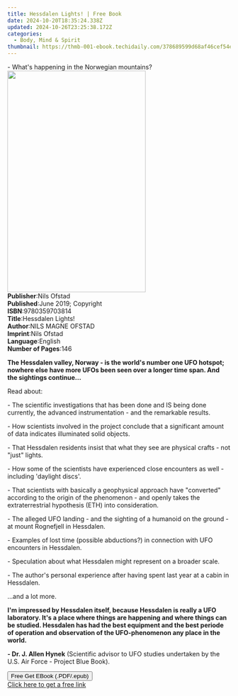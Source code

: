 ```yaml
---
title: Hessdalen Lights! | Free Book
date: 2024-10-20T18:35:24.338Z
updated: 2024-10-26T23:25:38.172Z
categories:
  - Body, Mind & Spirit
thumbnail: https://thmb-001-ebook.techidaily.com/378689599d68af46cef54ecb73d51ccd828f3a63696324576dac292ff687491f.jpg
---
```

<main id="book-container">
  <div class="flex flex-col">
    <div class="book-brief flex-1 py-6 px-4 sm:p-6 md:py-10 md:px-8">
      <!-- brief-->
      <div class="book-brief-main">
        - What's happening in the Norwegian mountains?
      </div>
    </div>
    <div
      class="book-meta-info flex-1 grid gap-4 col-start-1 col-end-3 row-start-1 sm:mb-6 sm:grid-cols-4 lg:gap-6 lg:col-start-2 lg:row-end-6 lg:row-span-6 lg:mb-0"
    >
      <div
        class="book-meta-info-left place-content-center mt-4 p-4 text-sm leading-6 col-start-2 col-span-2 dark:text-slate-400"
      >
        <img
          class="w-full h-500 object-cover rounded-lg sm:h-255 sm:col-span-2 lg:col-span-full"
          src="https://img-001-ebook.techidaily.com/7e419a4927153c814e9c70d4b8e9e6e7f709090030cde520deff06629ae7b2ff.jpg"
          alt=""
          width="312"
          height="500"
        />
      </div>
      <div
        class="book-meta-info-right mt-2 col-start-1 row-start-2 col-span-3 self-center"
      >
        <!-- meta data  -->
        <div class="flex flex-col px-4 md:px-8">
          <div class="flex-1">
            <strong>Publisher</strong>:<span class="px-2">Nils Ofstad</span>
          </div>
          <div class="flex-1">
            <strong>Published</strong>:<span class="px-2"
              >June 2019; Copyright</span
            >
          </div>
          <div class="flex-1">
            <strong>ISBN</strong>:<span class="px-2">9780359703814</span>
          </div>
          <div class="flex-1">
            <strong>Title</strong>:<span class="px-2">Hessdalen Lights!</span>
          </div>
          <div class="flex-1">
            <strong>Author</strong>:<span class="px-2">NILS MAGNE OFSTAD</span>
          </div>
          <div class="flex-1">
            <strong>Imprint</strong>:<span class="px-2">Nils Ofstad</span>
          </div>
          <div class="flex-1">
            <strong>Language</strong>:<span class="px-2">English</span>
          </div>
          <div class="flex-1">
            <strong>Number of Pages</strong>:<span class="px-2">146</span>
          </div>
        </div>
      </div>
    </div>
    <div class="book-description flex-1 py-6 px-4 sm:p-6 md:py-10 md:px-8">
      <div class="book-description-main">
        <div accordion-content="" id="description">
          <p>
            <strong
              >The Hessdalen valley, Norway - is the world's number one UFO
              hotspot; nowhere else have&nbsp;more&nbsp;UFOs been seen over
              a&nbsp;longer&nbsp;time span. And the sightings
              continue...</strong
            >
          </p>
          <p>Read about:&nbsp;</p>
          <p>
            - The scientific investigations that has been done and IS being done
            currently, the advanced instrumentation - and the remarkable
            results.
          </p>
          <p>
            - How scientists involved in the project conclude that a significant
            amount of data indicates illuminated solid objects.
          </p>
          <p>
            - That Hessdalen residents insist that what they see are physical
            crafts - not "just" lights.
          </p>
          <p>
            - How some of the scientists have experienced close encounters as
            well - including 'daylight discs'.
          </p>
          <p>
            - That scientists with basically a geophysical approach have
            "converted" according to the origin of the phenomenon - and openly
            takes the extraterrestrial hypothesis (ETH) into consideration.
          </p>
          <p>
            - The alleged UFO landing - and the sighting of a humanoid on the
            ground - at mount Rognefjell in Hessdalen.
          </p>
          <p>
            - Examples of&nbsp;lost time&nbsp;(possible abductions?) in
            connection with UFO encounters in Hessdalen.
          </p>
          <p>
            - Speculation about what Hessdalen might represent on a broader
            scale.
          </p>
          <p>
            - The author's personal experience after having spent last year at a
            cabin in Hessdalen.&nbsp;
          </p>
          <p>…and a lot more.</p>
          <p>
            <strong
              >I'm impressed by Hessdalen itself, because Hessdalen is really a
              UFO laboratory. It's a place where things are happening and where
              things can be studied. Hessdalen has had the best equipment and
              the best periode of operation and observation of the
              UFO-phenomenon any place in the world.&nbsp;</strong
            >
          </p>
          <p>
            <strong>- Dr. J. Allen Hynek</strong>&nbsp;(Scientific advisor to
            UFO studies undertaken by the U.S. Air Force - Project Blue Book).
          </p>
        </div>
        <div class="accordion-fader"></div>
      </div>
    </div>
    <div class="book-excerpts flex-1 py-6 px-4 sm:p-6 md:py-10 md:px-8"></div>
    <div
      class="book-about-author flex-1 py-6 px-4 sm:p-6 md:py-10 md:px-8"
    ></div>
    <div class="book-free-get flex-1 py-6 px-4 sm:p-6 md:py-10 md:px-8">
      <button
        id="btn-free-get"
        class="bg-blue-500 hover:bg-blue-700 text-white font-bold py-2 px-4 rounded"
      >
        Free Get EBook (.PDF/.epub)
      </button>
      <div id="countdown-display" class="px-2 text-lg mt-2"></div>
      <a
        id="free-link"
        class="hidden bg-blue-500 hover:bg-blue-700 text-white font-bold py-2 px-4 rounded"
        href="https://www.ebooks.com/en-us/book/209874815/hessdalen-lights/nils-magne-ofstad/"
        target="_blank"
        >Click here to get a free link</a
      >
    </div>
    <script>
      let countdownTime = 0;
      let countdownInterval = null;
      document
        .getElementById('btn-free-get')
        .addEventListener('click', startCountdown);
      function startCountdown() {
        countdownTime = new Date().getTime() + 60000 * 3;
        countdownInterval = setInterval(updateCountdown, 1000);
        document.getElementById('btn-free-get').disabled = true;
        document
          .getElementById('btn-free-get')
          .classList.add('bg-gray-500', 'cursor-not-allowed');
      }
      function updateCountdown() {
        let currentTime = new Date().getTime();
        let timeLeft = countdownTime - currentTime;
        let secondsLeft = Math.floor(timeLeft / 1000);
        document.getElementById('countdown-display').innerHTML =
          `Remaining time: ${secondsLeft} seconds.`;
        if (secondsLeft <= 0) {
          clearInterval(countdownInterval);
          document.getElementById('btn-free-get').classList.add('hidden');
          document.getElementById('free-link').classList.remove('hidden');
          document.getElementById('countdown-display').innerHTML = '';
        }
      }
    </script>
  </div>
</main>

<ins class="adsbygoogle"
      style="display:block"
      data-ad-client="ca-pub-7571918770474297"
      data-ad-slot="8358498916"
      data-ad-format="auto"
      data-full-width-responsive="true"></ins>
    